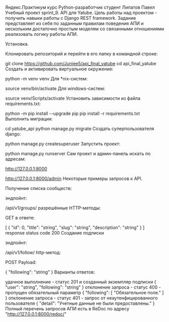 Яндекс.Практикум
курс Python-разработчик
студент Липатов Павел
Учебный проект sprint_9. API для Yatube.
Цель работы над проектом - получить навыки работы с Django REST framework. Задание представляет из себя по заданным правилам поведения АПИ и нескольким достаточно простым моделям со связанными отношениями реализовать логику работы АПИ.

Установка.

Клонировать репозиторий и перейти в его папку в командной строке:

git clone https://github.com/Juniee5/api_final_yatube
cd api_final_yatube
Cоздать и активировать виртуальное окружение:

python -m venv venv
Для *nix-систем:

source venv/bin/activate
Для windows-систем:

source venv/Scripts/activate
Установить зависимости из файла requirements.txt:

python -m pip install --upgrade pip
pip install -r requirements.txt
Выполнить миграции:

cd yatube_api
python manage.py migrate
Создать суперпользователя django:

python manage.py createsuperuser
Запустить проект:

python manage.py runserver
Сам проект и админ-панель искать по адресам:

http://127.0.0.1:8000

http://127.0.0.1:8000/admin
Некоторые примеры запросов к API.

Получение списка сообществ:

эндпойнт:

/api/v1/groups/
разрешённые HTTP-методы:

GET
в ответе:

[
  {
    "id": 0,
    "title": "string",
    "slug": "string",
    "description": "string"
  }
]
response status code 200
Создание подписки

эндпойнт:

/api/v1/follow/
http-метод:

POST
Payload:

{
  "following": "string"
}
Варианты ответов:

удачное выполнение - статус 201 и созданный экземпляр подписки
{
  "user": "string",
  "following": "string"
}
отклонение запроса - статус 400 - пропущен обязательный параметр
{
  "following": [
    "Обязательное поле."
  ]
}
отклонение запроса - статус 401 - запрос от неаутенфицированного пользователя
{
  "detail": "Учетные данные не были предоставлены."
}
Полный перечень запросов АПИ есть в ReDoc по адресу "http://127.0.0.1:8000/redoc/"
